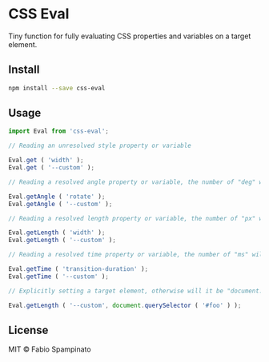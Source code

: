 # CSS Eval

Tiny function for fully evaluating CSS properties and variables on a target element.

## Install

```sh
npm install --save css-eval
```

## Usage

```ts
import Eval from 'css-eval';

// Reading an unresolved style property or variable

Eval.get ( 'width' );
Eval.get ( '--custom' );

// Reading a resolved angle property or variable, the number of "deg" will be returned

Eval.getAngle ( 'rotate' );
Eval.getAngle ( '--custom' );

// Reading a resolved length property or variable, the number of "px" will be returned

Eval.getLength ( 'width' );
Eval.getLength ( '--custom' );

// Reading a resolved time property or variable, the number of "ms" will be returned

Eval.getTime ( 'transition-duration' );
Eval.getTime ( '--custom' );

// Explicitly setting a target element, otherwise will it be "document.body" by default

Eval.getLength ( '--custom', document.querySelector ( '#foo' ) );
```

## License

MIT © Fabio Spampinato
